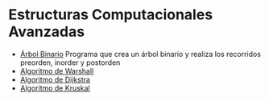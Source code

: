 # Estructuras Computacionales Avanzadas
- [Árbol Binario](https://andrevitalb.github.io/uaa_repo/3_Semestre/Estructuras/arbol_binario/)
Programa que crea un árbol binario y realiza los recorridos preorden, inorder y postorden
- [Algoritmo de Warshall](https://andrevitalb.github.io/uaa_repo/3_Semestre/Estructuras/algoritmo_warshall/)
- [Algoritmo de Dijkstra](https://andrevitalb.github.io/uaa_repo/3_Semestre/Estructuras/algoritmo_dijkstra/)
- [Algoritmo de Kruskal](https://andrevitalb.github.io/uaa_repo/3_Semestre/Estructuras/algoritmo_kruskal/)